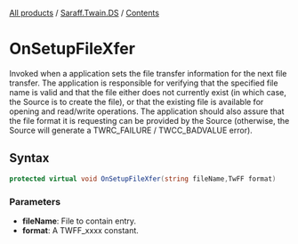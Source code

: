 [All products](../../) / [Saraff.Twain.DS](../) / [Contents](./index.md)
# OnSetupFileXfer
Invoked when a application sets the file transfer information for the next file transfer. The application is responsible for verifying that the specified file name is valid and that the file either does not currently exist (in which case, the Source is to create the file), or that the existing file is available for opening and read/write operations. The application should also assure that the file format it is requesting can be provided by the Source (otherwise, the Source will generate a TWRC_FAILURE / TWCC_BADVALUE error).
## Syntax
```c#
protected virtual void OnSetupFileXfer(string fileName,TwFF format)
```
### Parameters
* **fileName**: File to contain entry.
* **format**: A TWFF_xxxx constant.


